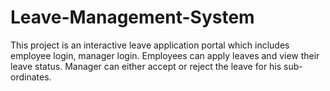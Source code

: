 # Leave-Management-System
This project is an interactive leave application portal which includes employee login, manager login.
Employees can apply leaves and view their leave status.
Manager can either accept or reject the leave for his sub-ordinates.

